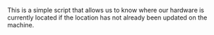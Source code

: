 This is a simple script that allows us to know where our hardware is currently located if 
the location has not already been updated on the machine.
